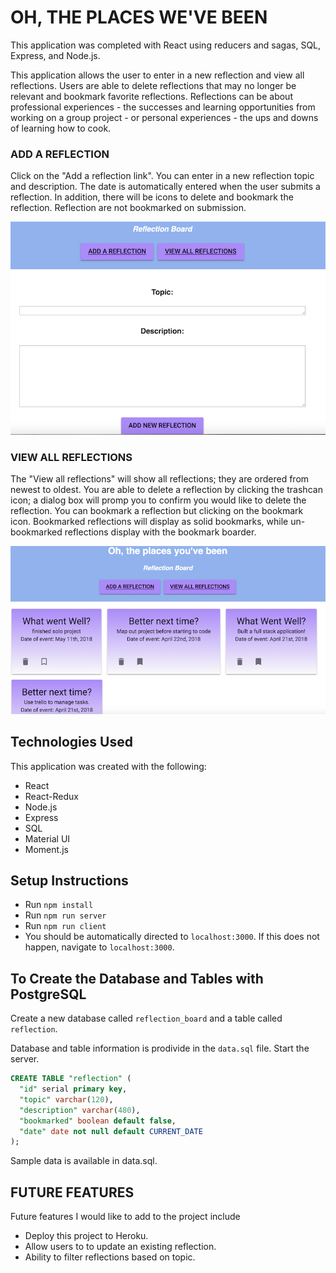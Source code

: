 # OH, THE PLACES WE'VE BEEN

This application was completed with React using reducers and sagas, SQL, Express, and Node.js. 

This application allows the user to enter in a new reflection and view all reflections. Users are able to delete reflections that may no longer be relevant and bookmark favorite reflections. Reflections can be about professional experiences - the successes and learning opportunities from working on a group project - or personal experiences - the ups and downs of learning how to cook.

### ADD A REFLECTION

Click on the "Add a reflection link". You can enter in a new reflection topic and description. The date is automatically entered when the user submits a reflection. In addition, there will be icons to delete and bookmark the reflection. Reflection are not bookmarked on submission.

![add new reflection](public/images/add-reflection.png)

### VIEW ALL REFLECTIONS

The "View all reflections" will show all reflections; they are ordered from newest to oldest. You are able to delete a reflection by clicking the trashcan icon; a dialog box will promp you to confirm you would like to delete the reflection. You can bookmark a reflection but clicking on the bookmark icon. Bookmarked reflections will display as solid bookmarks, while un-bookmarked reflections display with the bookmark boarder.

![view all reflections](public/images/view-reflections.png)

## Technologies Used

This application was created with the following:
* React
* React-Redux
* Node.js
* Express
* SQL
* Material UI
* Moment.js

## Setup Instructions

* Run `npm install`
* Run `npm run server`
* Run `npm run client`
* You should be automatically directed to `localhost:3000`. If this does not happen, navigate to `localhost:3000`.

## To Create the Database and Tables with PostgreSQL

Create a new database called `reflection_board` and a table called `reflection`.

Database and table information is prodivide in the `data.sql` file. Start the server.

```SQL
CREATE TABLE "reflection" (
  "id" serial primary key,
  "topic" varchar(120),
  "description" varchar(480),
  "bookmarked" boolean default false,
  "date" date not null default CURRENT_DATE
);
```
Sample data is available in data.sql.

## FUTURE FEATURES
 
 Future features I would like to add to the project include
- Deploy this project to Heroku.
- Allow users to to update an existing reflection.
- Ability to filter reflections based on topic.
